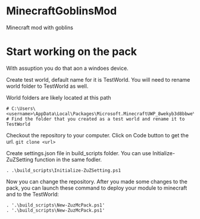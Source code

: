 # MinecraftGoblinsMod
Minecraft mod with goblins

# Start working on the pack
With assuption you do that aon a windoes device.

Create test world, default name for it is TestWorld.
You will need to rename world folder to TestWorld as well.

World folders are likely located at this path
```
# C:\Users\<username>\AppData\Local\Packages\Microsoft.MinecraftUWP_8wekyb3d8bbwe\LocalState\games\com.mojang\minecraftWorlds
# Find the folder that you created as a test world and rename it to TestWorld
```

Checkout the repository to your computer. Click on Code button to get the url.
```git clone <url>```

Create settings.json file in build_scripts folder. You can use Initialize-ZuZSetting function in the same fodler.
```
. .\build_scripts\Initialize-ZuZSetting.ps1
```

Now you can change the repository.
After you made some changes to the pack, you can launch these command to deploy your module to minecraft and to the TestWorld:
```
. '.\build_scripts\New-ZuzMcPack.ps1'
. '.\build_scripts\New-ZuzMcPack.ps1'

```